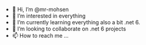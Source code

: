 - 👋 Hi, I’m @mr-mohsen
- 👀 I’m interested in everything
- 🌱 I’m currently learning everything also a bit .net 6.
- 💞️ I’m looking to collaborate on .net 6 projects
- 📫 How to reach me ...

<!---
mr-mohsen/mr-mohsen is a ✨ special ✨ repository because its `README.md` (this file) appears on your GitHub profile.
You can click the Preview link to take a look at your changes.
--->
